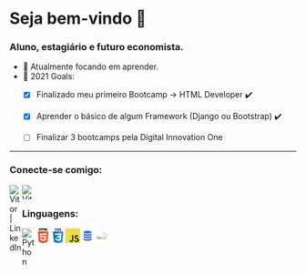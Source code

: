 # Seja bem-vindo 👋


### Aluno, estagiário e futuro economista.

- 🌱 Atualmente focando em aprender.
- 🎯 2021 Goals:
  - [x] Finalizado meu primeiro Bootcamp -> HTML Developer ✔️
  - [x] Aprender o básico de algum Framework (Django ou Bootstrap) ✔️
  - [ ] Finalizar 3 bootcamps pela Digital Innovation One


---

### Conecte-se comigo:

[<img align="left" alt="Vitor | LinkedIn" width="22px" src="https://image.flaticon.com/icons/png/512/174/174857.png" />][linkedin]
[<img align="left" alt="Vitor | DiO" width="25px" height="25px" src="https://christyschott.github.io/portfolio.github.io/assets/img/about/7.png" title="Digital Innovation One"/>][DiO]


<br />

### Linguagens:


[<img align="left" alt="Python" width="24px" src="https://image.flaticon.com/icons/png/512/1822/1822899.png" title="Python"/>][Python]

[<img align="left" alt="HTML5" width="26px" src="https://raw.githubusercontent.com/github/explore/80688e429a7d4ef2fca1e82350fe8e3517d3494d/topics/html/html.png" title="HTML"/>][HTML_CSS_JS]
[<img align="left" alt="CSS3" width="26px" src="https://raw.githubusercontent.com/github/explore/80688e429a7d4ef2fca1e82350fe8e3517d3494d/topics/css/css.png" title="CSS"/>][HTML_CSS_JS]
[<img align="left" alt="JavaScript" width="26px" src="https://raw.githubusercontent.com/github/explore/80688e429a7d4ef2fca1e82350fe8e3517d3494d/topics/javascript/javascript.png" title="JavaScript"/>][HTML_CSS_JS]
<img align="left" alt="SQL" width="26px" src="https://raw.githubusercontent.com/github/explore/80688e429a7d4ef2fca1e82350fe8e3517d3494d/topics/sql/sql.png" title="SQL"/>
<img align="left" alt="MySQL" width="26px" src="https://raw.githubusercontent.com/github/explore/80688e429a7d4ef2fca1e82350fe8e3517d3494d/topics/mysql/mysql.png" title="MySQL"/>

<br />
<br />


[linkedin]: https://www.linkedin.com/in/vitorsilvaleite/
[DiO]: https://web.digitalinnovation.one/users/vitorsilvaleite3?tab=achievements
[Python]: https://github.com/vitoleite/Python_curso-em-video
[HTML_CSS_JS]: https://github.com/vitoleite/the_office-interface
